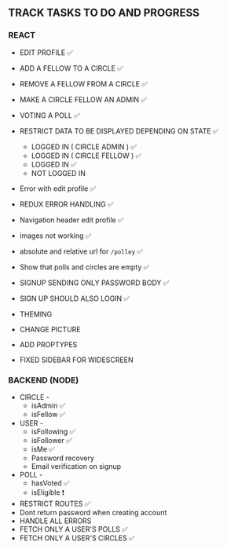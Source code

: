 ## TRACK TASKS TO DO AND PROGRESS

### REACT
- EDIT PROFILE ✅
- ADD A FELLOW TO A CIRCLE ✅
- REMOVE A FELLOW FROM A CIRCLE ✅
- MAKE A CIRCLE FELLOW AN ADMIN ✅
- VOTING A POLL ✅
- RESTRICT DATA TO BE DISPLAYED DEPENDING ON STATE ✅
  - LOGGED IN ( CIRCLE ADMIN ) ✅
  - LOGGED IN ( CIRCLE FELLOW ) ✅
  - LOGGED IN ✅
  - NOT LOGGED IN
- Error with edit profile ✅
- REDUX ERROR HANDLING ✅
- Navigation header edit profile ✅
- images not working ✅
- absolute and relative url for `/polley` ✅

- Show that polls and circles are empty ✅
- SIGNUP SENDING ONLY PASSWORD BODY ✅
- SIGN UP SHOULD ALSO LOGIN  ✅
- THEMING
- CHANGE PICTURE
- ADD PROPTYPES
- FIXED SIDEBAR FOR WIDESCREEN

### BACKEND (NODE)

  - CIRCLE -
    - isAdmin  ✅
    - isFellow  ✅
  - USER -
    - isFollowing  ✅
    - isFollower  ✅
    - isMe  ✅
    - Password recovery
    - Email verification on signup
  - POLL -
    - hasVoted ✅ 
    - isEligible ❗
- RESTRICT ROUTES  ✅
- Dont return password when creating account
- HANDLE ALL ERRORS
- FETCH ONLY A USER'S POLLS  ✅
- FETCH ONLY A USER'S CIRCLES  ✅